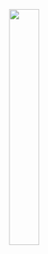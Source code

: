 <img src="https://user-images.githubusercontent.com/18102974/115926019-02826f00-a47a-11eb-9938-bbc5fbed6091.png" width="33%">


<!--
**cpuSonicatt/cpuSonicatt** is a ✨ _special_ ✨ repository because its `README.md` (this file) appears on your GitHub profile.

Here are some ideas to get you started:

- 🔭 I’m currently working on ...
- 🌱 I’m currently learning ...
- 👯 I’m looking to collaborate on ...
- 🤔 I’m looking for help with ...
- 💬 Ask me about ...
- 📫 How to reach me: ...
- 😄 Pronouns: ...
- ⚡ Fun fact: ...
-->
